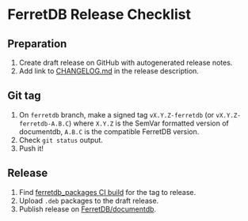 # FerretDB Release Checklist

## Preparation

1. Create draft release on GitHub with autogenerated release notes.
2. Add link to [CHANGELOG.md](../CHANGELOG.md) in the release description.

## Git tag

1. On `ferretdb` branch, make a signed tag `vX.Y.Z-ferretdb` (or `vX.Y.Z-ferretdb-A.B.C`)
   where `X.Y.Z` is the SemVar formatted version of documentdb, `A.B.C` is the compatible FerretDB version.
2. Check `git status` output.
3. Push it!

## Release

1. Find [ferretdb_packages CI build](https://github.com/FerretDB/documentdb/actions/workflows/ferretdb_packages.yml?query=event%3Apush)
   for the tag to release.
2. Upload `.deb` packages to the draft release.
3. Publish release on [FerretDB/documentdb](https://github.com/FerretDB/documentdb).

